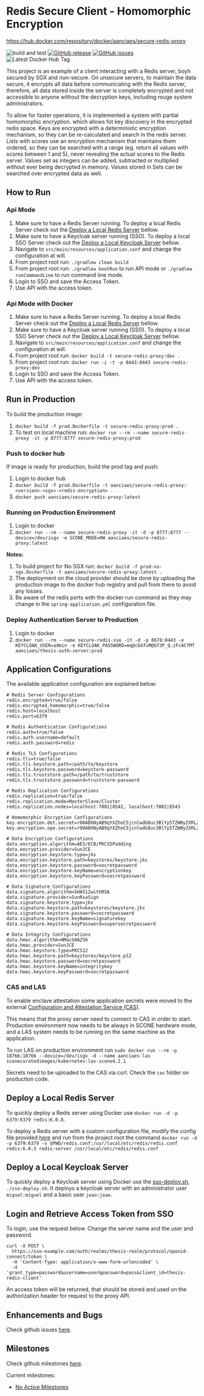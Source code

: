 # Redis Secure Client - Homomorphic Encryption
https://hub.docker.com/repository/docker/aanciaes/secure-redis-proxy

![build and test](https://github.com/aanciaes/redis-homomorphic-enc/workflows/Build%20and%20Test/badge.svg)
[![GitHub release](https://img.shields.io/github/release/aanciaes/secure-redis-proxy.svg)](https://github.com/aanciaes/secure-redis-proxy/releases/)
[![GitHub issues](https://img.shields.io/github/issues/aanciaes/secure-redis-proxy.svg)](https://github.com/aanciaes/secure-redis-proxy/issues/)
![Latest Docker Hub Tag](https://img.shields.io/static/v1.svg?label=DockerLatestTag&message=1.3.1&color=red)

This project is an example of a client interacting with a Redis server, boyh secured by SGX and non-secure.
On unsecure servers, to maintain the data secure, it encrypts all data before communicating with the Redis server, therefore, all data stored 
inside the server is completely encrypted and not accessible to anyone without the decryption keys, including rouge system 
administrators.

To allow for faster operations, it is implemented a system with partial homomorphic encryption. which allows fot key
discovery in the encrypted redis space. Keys are encrypted with a deterministic encryption mechanism, so they can be
re-calculated and search in the redis server. Lists with scores use an encryption mechanism that maintains them ordered,
so they can be searched with a range (eg. return all values with scores between 1 and 5), never revealing the actual scores
to the Redis server. Values set as integers can be added, subtracted or multiplied without ever being decrypted in memory.
Values stored in Sets can be searched over encrypted data as well.

## How to Run

### Api Mode
1. Make sure to have a Redis Server running. To deploy a local Redis Server check out the [Deploy a Local Redis Server](#deploy-a-local-redis-server) bellow.
2. Make sure to have a Keycloak server running (SSO). To deploy a local SSO Server check out the [Deploy a Local Keycloak Server](#deploy-a-local-keycloak-server) bellow.
3. Navigate to `src/main/resources/application.conf` and change the configuration at will.
4. From project root run: `./gradlew clean build`
5. From project root run: `./gradlew bootRun` to run API mode or `./gradlew runCommandLine` to run command line mode.
6. Login to SSO and save the Access Token.
7. Use API with the access token.

### Api Mode with Docker

1. Make sure to have a Redis Server running. To deploy a local Redis Server check out the [Deploy a Local Redis Server](#deploy-a-local-redis-server) bellow.
3. Make sure to have a Keycloak server running (SSO). To deploy a local SSO Server check out the [Deploy a Local Keycloak Server](#deploy-a-local-keycloak-server) bellow.
4. Navigate to `src/main/resources/application.conf` and change the configuration at will.
5. From project root run: `docker build -t secure-redis-proxy:dev .`
6. From project root run: `docker run -i -t -p 8443:8443 secure-redis-proxy:dev`
6. Login to SSO and save the Access Token.
7. Use API with the access token.

## Run in Production

To build the production image:

1. `docker build -f prod.Dockerfile -t secure-redis-proxy:prod .`
2. To test on local machine run: `docker run --rm --name secure-redis-proxy -it -p 8777:8777 secure-redis-proxy:prod`

### Push to docker hub

If image is ready for production, build the prod tag and push:

1. Login to docker hub
2. `docker build -f prod.Dockerfile -t aanciaes/secure-redis-proxy:<version>-<sgx>-<redis-encryption> .`
3. `docker push aanciaes/secure-redis-proxy:latest`

### Running on Production Environment

1. Login to docker
2. `docker run --rm --name secure-redis-proxy -it -d -p 8777:8777 --device=/dev/isgx -e SCONE_MODE=HW aanciaes/secure-redis-proxy:latest`

**Notes:**

1. To build project for No SGX run: `docker build -f prod-no-sgx.Dockerfile -t aanciaes/secure-redis-proxy:latest .`
2. The deployment on the cloud provider should be done by uploading the production image to the docker hub registry and pull from there to avoid any losses.
3. Be aware of the redis ports with the docker run command as they may change in the `spring-application.yml` configuration file.

### Deploy Authentication Server to Production

1. Login to docker
2. `docker run --rm --name secure-redis-sso -it -d -p 8678:8443 -e KEYCLOAK_USER=admin -e KEYCLOAK_PASSWORD=mq@cbGfvM@bT3P_Q.zFcACfMT aanciaes/thesis-auth-server:prod`

## Application Configurations

The available application configuration are explained below:

```
# Redis Server Configurations
redis.encrypted=true/false
redis.encrypted.homomorphic=true/false
redis.host=localhost
redis.port=6379

# Redis Authentication Configurations
redis.auth=true/false
redis.auth.username=default
redis.auth.password=redis

# Redis TLS Configurations
redis.tls=true/false
redis.tls.keystore.path=/path/to/keystore
redis.tls.keystore.password=keystore-password
redis.tls.truststore.path=/path/to/truststore
redis.tls.truststore.password=truststore-password

# Redis Replication Configurations
redis.replication=true/false
redis.replication.mode=MasterSlave/Cluster
redis.replication.nodes=localhost:7001|8542, localhost:7002|8543

# Homomorphic Encryption Configurations
key.encryption.det.secret=rO0ABXNyAB9qYXZheC5jcnlwdG8uc3BlYy5TZWNyZXRLZXlTcGVjW0cLZuIwYU0CAAJMAAlhbGdvcml0aG10ABJMamF2YS9sYW5nL1N0cmluZztbAANrZXl0AAJbQnhwdAADQUVTdXIAAltCrPMX+AYIVOACAAB4cAAAABD/0YUynK927L2L+Hs1YCGk
key.encryption.ope.secret=rO0ABXNyAB9qYXZheC5jcnlwdG8uc3BlYy5TZWNyZXRLZXlTcGVjW0cLZuIwYU0CAAJMAAlhbGdvcml0aG10ABJMamF2YS9sYW5nL1N0cmluZztbAANrZXl0AAJbQnhwdAADQUVTdXIAAltCrPMX+AYIVOACAAB4cAAAABD/0YUynK927L2L+Hs1YCGk

# Data Encryption Configurations
data.encryption.algorithm=AES/ECB/PKCS5Padding
data.encryption.provider=SunJCE
data.encryption.keystore.type=jks
data.encryption.keystore.path=keystores/keystore.jks
data.encryption.keystore.password=secretpassword
data.encryption.keystore.keyName=encryptionkey
data.encryption.keystore.keyPassword=secretpassword

# Data Signature Configurations
data.signature.algorithm=SHA512withRSA
data.signature.provider=SunRsaSign
data.signature.keystore.type=jks
data.signature.keystore.path=keystores/keystore.jks
data.signature.keystore.password=secretpassword
data.signature.keystore.keyName=signaturekey
data.signature.keystore.keyPassword=supersecretpassword

# Data Integrity Configurations
data.hmac.algorithm=HMacSHA256
data.hmac.provider=SunJCE
data.hmac.keystore.type=PKCS12
data.hmac.keystore.path=keystores/keystore.p12
data.hmac.keystore.password=secretpassword
data.hmac.keystore.keyName=integritykey
data.hmac.keystore.keyPassword=secretpassword
```

### CAS and LAS

To enable enclave attestation some application secrets were moved to the external [Configuration and Attestation Service (CAS)](4-2-1.scone-cas.cf).

This means that the proxy server need to connect to CAS in order to start. Production environment now needs to be always in SCONE hardware mode, and a LAS system needs to be running on the same machine as the application.

To run LAS on production environment run `sudo docker run --rm -p 18766:18766 --device=/dev/isgx -d --name aanciaes-las sconecuratedimages/kubernetes:las-scone4.2.1`

Secrets need to be uploaded to the CAS via curl. Check the `cas` folder on production code.

## Deploy a Local Redis Server

To quickly deploy a Redis server using Docker use `docker run -d -p 6379:6379 redis:6.0.8`.

To deploy a Redis server with a custom configuration file, modify the config file provided [here](redis.conf) and run
from the project root the command `docker run -d -p 6379:6379 -v $PWD/redis.conf:/usr/local/etc/redis/redis.conf redis:6.0.3 redis-server /usr/local/etc/redis/redis.conf`

## Deploy a Local Keycloak Server

To quickly deploy a Keycloak server using Docker use the [sso-deploy.sh](sso-deploy.sh), `./sso-deploy.sh`.
It deploys a keycloak server with an administrator user `miguel:miguel` and a basic user `joao:joao`.

## Login and Retrieve Access Token from SSO

To login, use the request below. Change the server name and the user and password.
```
curl -X POST \
  https://sso-example.com/auth/realms/thesis-realm/protocol/openid-connect/token \
  -H 'Content-Type: application/x-www-form-urlencoded' \
  -d 'grant_type=password&username=user&password=pass&client_id=thesis-redis-client'
```

An access token will be returned, that should be stored and used on the authorization header for request to the proxy API.

## Enhancements and Bugs

Check github issues [here](https://github.com/aanciaes/redis-homomorphic-enc/issues).

## Milestones

Check github milestones [here](https://github.com/aanciaes/redis-homomorphic-enc/milestones).

Current milestones:

* [No Active Milestones](https://github.com/aanciaes/redis-homomorphic-enc/milestone)
